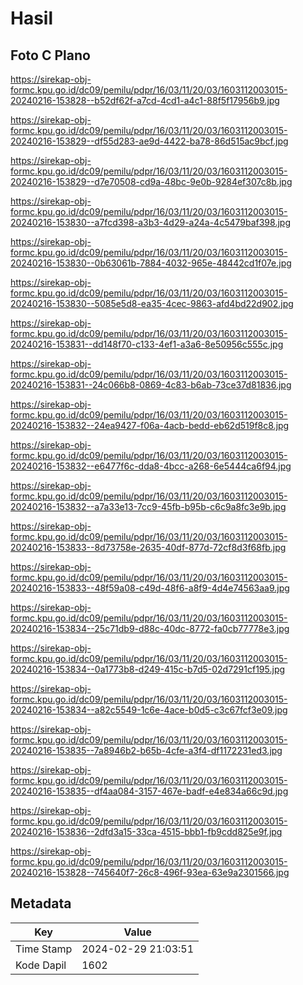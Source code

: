 # Hasil

## Foto C Plano

https://sirekap-obj-formc.kpu.go.id/dc09/pemilu/pdpr/16/03/11/20/03/1603112003015-20240216-153828--b52df62f-a7cd-4cd1-a4c1-88f5f17956b9.jpg

https://sirekap-obj-formc.kpu.go.id/dc09/pemilu/pdpr/16/03/11/20/03/1603112003015-20240216-153829--df55d283-ae9d-4422-ba78-86d515ac9bcf.jpg

https://sirekap-obj-formc.kpu.go.id/dc09/pemilu/pdpr/16/03/11/20/03/1603112003015-20240216-153829--d7e70508-cd9a-48bc-9e0b-9284ef307c8b.jpg

https://sirekap-obj-formc.kpu.go.id/dc09/pemilu/pdpr/16/03/11/20/03/1603112003015-20240216-153830--a7fcd398-a3b3-4d29-a24a-4c5479baf398.jpg

https://sirekap-obj-formc.kpu.go.id/dc09/pemilu/pdpr/16/03/11/20/03/1603112003015-20240216-153830--0b63061b-7884-4032-965e-48442cd1f07e.jpg

https://sirekap-obj-formc.kpu.go.id/dc09/pemilu/pdpr/16/03/11/20/03/1603112003015-20240216-153830--5085e5d8-ea35-4cec-9863-afd4bd22d902.jpg

https://sirekap-obj-formc.kpu.go.id/dc09/pemilu/pdpr/16/03/11/20/03/1603112003015-20240216-153831--dd148f70-c133-4ef1-a3a6-8e50956c555c.jpg

https://sirekap-obj-formc.kpu.go.id/dc09/pemilu/pdpr/16/03/11/20/03/1603112003015-20240216-153831--24c066b8-0869-4c83-b6ab-73ce37d81836.jpg

https://sirekap-obj-formc.kpu.go.id/dc09/pemilu/pdpr/16/03/11/20/03/1603112003015-20240216-153832--24ea9427-f06a-4acb-bedd-eb62d519f8c8.jpg

https://sirekap-obj-formc.kpu.go.id/dc09/pemilu/pdpr/16/03/11/20/03/1603112003015-20240216-153832--e6477f6c-dda8-4bcc-a268-6e5444ca6f94.jpg

https://sirekap-obj-formc.kpu.go.id/dc09/pemilu/pdpr/16/03/11/20/03/1603112003015-20240216-153832--a7a33e13-7cc9-45fb-b95b-c6c9a8fc3e9b.jpg

https://sirekap-obj-formc.kpu.go.id/dc09/pemilu/pdpr/16/03/11/20/03/1603112003015-20240216-153833--8d73758e-2635-40df-877d-72cf8d3f68fb.jpg

https://sirekap-obj-formc.kpu.go.id/dc09/pemilu/pdpr/16/03/11/20/03/1603112003015-20240216-153833--48f59a08-c49d-48f6-a8f9-4d4e74563aa9.jpg

https://sirekap-obj-formc.kpu.go.id/dc09/pemilu/pdpr/16/03/11/20/03/1603112003015-20240216-153834--25c71db9-d88c-40dc-8772-fa0cb77778e3.jpg

https://sirekap-obj-formc.kpu.go.id/dc09/pemilu/pdpr/16/03/11/20/03/1603112003015-20240216-153834--0a1773b8-d249-415c-b7d5-02d7291cf195.jpg

https://sirekap-obj-formc.kpu.go.id/dc09/pemilu/pdpr/16/03/11/20/03/1603112003015-20240216-153834--a82c5549-1c6e-4ace-b0d5-c3c67fcf3e09.jpg

https://sirekap-obj-formc.kpu.go.id/dc09/pemilu/pdpr/16/03/11/20/03/1603112003015-20240216-153835--7a8946b2-b65b-4cfe-a3f4-df1172231ed3.jpg

https://sirekap-obj-formc.kpu.go.id/dc09/pemilu/pdpr/16/03/11/20/03/1603112003015-20240216-153835--df4aa084-3157-467e-badf-e4e834a66c9d.jpg

https://sirekap-obj-formc.kpu.go.id/dc09/pemilu/pdpr/16/03/11/20/03/1603112003015-20240216-153836--2dfd3a15-33ca-4515-bbb1-fb9cdd825e9f.jpg

https://sirekap-obj-formc.kpu.go.id/dc09/pemilu/pdpr/16/03/11/20/03/1603112003015-20240216-153828--745640f7-26c8-496f-93ea-63e9a2301566.jpg


## Metadata

| Key        | Value               |
| ---------- | ------------------- |
| Time Stamp | 2024-02-29 21:03:51 |
| Kode Dapil | 1602                |



